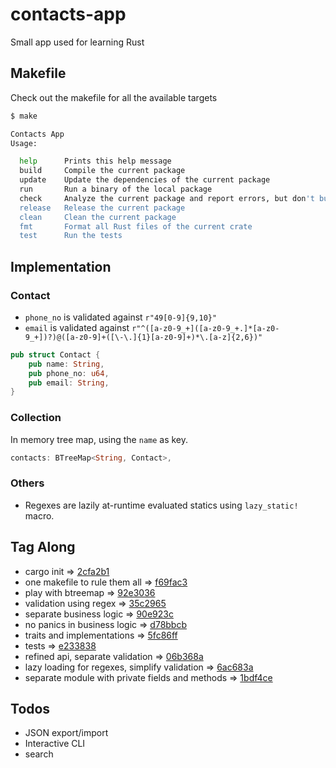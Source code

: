 # contacts-app
Small app used for learning Rust

## Makefile
Check out the makefile for all the available targets
```sh
$ make

Contacts App
Usage: 

  help      Prints this help message
  build     Compile the current package
  update    Update the dependencies of the current package
  run       Run a binary of the local package
  check     Analyze the current package and report errors, but don't build object files
  release   Release the current package
  clean     Clean the current package
  fmt       Format all Rust files of the current crate
  test      Run the tests
```

## Implementation
### Contact
- `phone_no` is validated against `r"49[0-9]{9,10}"`
- `email` is validated against `r"^([a-z0-9_+]([a-z0-9_+.]*[a-z0-9_+])?)@([a-z0-9]+([\-\.]{1}[a-z0-9]+)*\.[a-z]{2,6})"`
```rust
pub struct Contact {
    pub name: String,
    pub phone_no: u64,
    pub email: String,
}
```
### Collection
In memory tree map, using the `name` as key.
```rust
contacts: BTreeMap<String, Contact>,
```

### Others
- Regexes are lazily at-runtime evaluated statics using `lazy_static!` macro.

## Tag Along
- cargo init => [2cfa2b1](https://github.com/MihaiBogdanEugen/contacts-app/tree/2cfa2b1a89a4e166d16a0d941c4358e74bb99158)
- one makefile to rule them all => [f69fac3](https://github.com/MihaiBogdanEugen/contacts-app/tree/f69fac32d4b5c97cc11819a43ebd0bc7d9f99363)
- play with btreemap => [92e3036](https://github.com/MihaiBogdanEugen/contacts-app/tree/92e3036eaf6373574ee0f480dd15a842aaba9fe2)
- validation using regex => [35c2965](https://github.com/MihaiBogdanEugen/contacts-app/tree/35c2965f25322863ba6a450982085a5f26dc60ec)
- separate business logic => [90e923c](https://github.com/MihaiBogdanEugen/contacts-app/tree/90e923c55f01c161ba800e8c32fe5c8b6039293d)
- no panics in business logic => [d78bbcb](https://github.com/MihaiBogdanEugen/contacts-app/tree/d78bbcb7b10dc4f1cd998c4720ce24db950c3c10)
- traits and implementations => [5fc86ff](https://github.com/MihaiBogdanEugen/contacts-app/tree/5fc86ff94f1a3514befbaaa3f6c8cf3694062031)
- tests => [e233838](https://github.com/MihaiBogdanEugen/contacts-app/tree/e2338382142bfcaf21ee6480d32c3c427cbb7f1b)
- refined api, separate validation => [06b368a](https://github.com/MihaiBogdanEugen/contacts-app/tree/06b368adf3ddc5e69c86f9b624f0bb983d9881d0)
- lazy loading for regexes, simplify validation => [6ac683a](https://github.com/MihaiBogdanEugen/contacts-app/tree/6ac683a9a2ca8d377696c42ccaf28d77308fd2da)
- separate module with private fields and methods => [1bdf4ce](https://github.com/MihaiBogdanEugen/contacts-app/tree/1bdf4ce891d5971dba0d1e08aef9dc568bb18d3b)

## Todos
- JSON export/import
- Interactive CLI
- search 
